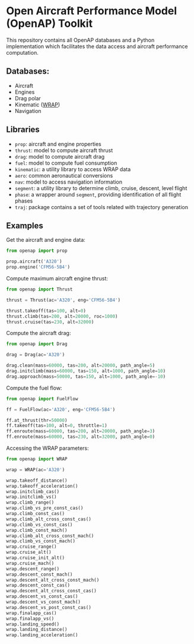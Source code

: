 Open Aircraft Performance Model (OpenAP) Toolkit
========================================================================

This repository contains all OpenAP databases and a Python implementation which facilitates the data access and aircraft performance computation.

Databases:
---------

  - Aircraft
  - Engines
  - Drag polar
  - Kinematic ([WRAP](https://github.com/junzis/wrap))
  - Navigation

Libraries
---------

  - `prop`: aircraft and engine properties
  - `thrust`: model to compute aircraft thrust
  - `drag`: model to compute aircraft drag
  - `fuel`: model to compute fuel consumption
  - `kinematic`: a utility library to access WRAP data
  - `aero`: common aeronautical conversions
  - `nav`: model to access navigation information
  - `segment`: a utility library to determine climb, cruise, descent, level flight
  - `phase`: a wrapper around `segment`, providing identification of all flight phases
  - `traj`: package contains a set of tools related with trajectory generation

Examples
--------

Get the aircraft and engine data:

```python
from openap import prop

prop.aircraft('A320')
prop.engine('CFM56-5B4')
```

Compute maximum aircraft engine thrust:

```python
from openap import Thrust

thrust = Thrust(ac='A320', eng='CFM56-5B4')

thrust.takeoff(tas=100, alt=0)
thrust.climb(tas=200, alt=20000, roc=1000)
thrust.cruise(tas=230, alt=32000)
```

Compute the aircraft drag:

```python
from openap import Drag

drag = Drag(ac='A320')

drag.clean(mass=60000, tas=200, alt=20000, path_angle=5)
drag.initclimb(mass=60000, tas=150, alt=1000, path_angle=10)
drag.approach(mass=50000, tas=150, alt=1000, path_angle=-10)
```

Compute the fuel flow:

```python
from openap import FuelFlow

ff = FuelFlow(ac='A320', eng='CFM56-5B4')

ff.at_thrust(thr=50000)
ff.takeoff(tas=100, alt=0, throttle=1)
ff.enroute(mass=60000, tas=200, alt=20000, path_angle=3)
ff.enroute(mass=60000, tas=230, alt=32000, path_angle=0)
```

Accessing the WRAP parameters:

```python
from openap import WRAP

wrap = WRAP(ac='A320')

wrap.takeoff_distance()
wrap.takeoff_acceleration()
wrap.initclimb_cas()
wrap.initclimb_vs()
wrap.climb_range()
wrap.climb_vs_pre_const_cas()
wrap.climb_const_cas()
wrap.climb_alt_cross_const_cas()
wrap.climb_vs_const_cas()
wrap.climb_const_mach()
wrap.climb_alt_cross_const_mach()
wrap.climb_vs_const_mach()
wrap.cruise_range()
wrap.cruise_alt()
wrap.cruise_init_alt()
wrap.cruise_mach()
wrap.descent_range()
wrap.descent_const_mach()
wrap.descent_alt_cross_const_mach()
wrap.descent_const_cas()
wrap.descent_alt_cross_const_cas()
wrap.descent_vs_const_cas()
wrap.descent_vs_const_mach()
wrap.descent_vs_post_const_cas()
wrap.finalapp_cas()
wrap.finalapp_vs()
wrap.landing_speed()
wrap.landing_distance()
wrap.landing_acceleration()
```

